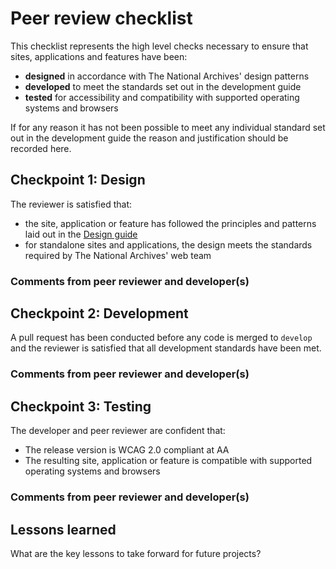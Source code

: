 # Peer review checklist

This checklist represents the high level checks necessary to ensure that sites, applications and features have been: 

* **designed** in accordance with The National Archives' design patterns
* **developed** to meet the standards set out in the development guide
* **tested** for accessibility and compatibility with supported operating systems and browsers

If for any reason it has not been possible to meet any individual standard set out in the development guide the reason and justification should be recorded here.

## Checkpoint 1: Design

The reviewer is satisfied that:

* the site, application or feature has followed the principles and patterns laid out in the [Design guide](http://designguide.livelb.nationalarchives.gov.uk/)
* for standalone sites and applications, the design meets the standards required by The National Archives' web team

### Comments from peer reviewer and developer(s)

## Checkpoint 2: Development

A pull request has been conducted before any code is merged to `develop` and the reviewer is satisfied that all development standards have been met.

### Comments from peer reviewer and developer(s)

## Checkpoint 3: Testing

The developer and peer reviewer are confident that:

* The release version is WCAG 2.0 compliant at AA
* The resulting site, application or feature is compatible with supported operating systems and browsers

### Comments from peer reviewer and developer(s)

## Lessons learned

What are the key lessons to take forward for future projects?





